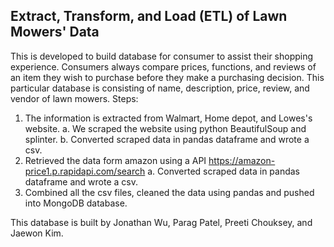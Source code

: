 
## Extract, Transform, and Load (ETL) of Lawn Mowers' Data

This is developed to build database for consumer to assist their shopping experience. Consumers always compare prices, functions, and reviews of an item they wish to purchase before they make a purchasing decision. This particular database is consisting of name, description, price, review, and vendor of lawn mowers. 
Steps:
1.	The information is extracted from Walmart, Home depot, and Lowes's website.
  a.	We scraped the website using python BeautifulSoup and splinter.
  b.	Converted scraped data in pandas dataframe and wrote a csv.
2.	Retrieved the data form amazon using a API  https://amazon-price1.p.rapidapi.com/search 
a.	Converted scraped data in pandas dataframe and wrote a csv.
  3.	Combined all the csv files, cleaned the data using pandas and pushed into MongoDB database.
	 
This database is built by Jonathan Wu, Parag Patel, Preeti Chouksey, and Jaewon Kim.


